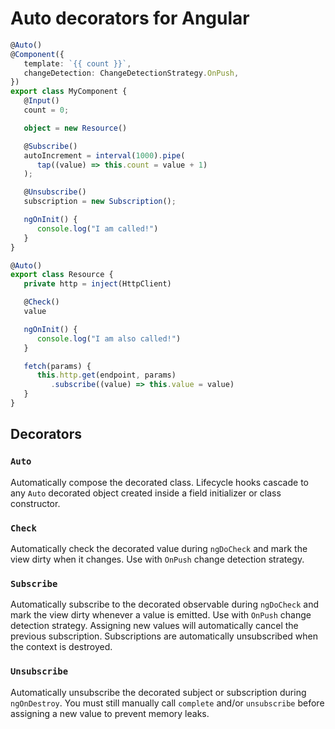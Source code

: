 # Auto decorators for Angular

```ts
@Auto()
@Component({
   template: `{{ count }}`,
   changeDetection: ChangeDetectionStrategy.OnPush,
})
export class MyComponent {
   @Input()
   count = 0;

   object = new Resource()

   @Subscribe()
   autoIncrement = interval(1000).pipe(
      tap((value) => this.count = value + 1)
   );

   @Unsubscribe()
   subscription = new Subscription();

   ngOnInit() {
      console.log("I am called!")
   }
}
```

```ts
@Auto()
export class Resource {
   private http = inject(HttpClient)

   @Check()
   value

   ngOnInit() {
      console.log("I am also called!")
   }

   fetch(params) {
      this.http.get(endpoint, params)
         .subscribe((value) => this.value = value)
   }
}
```

## Decorators

### `Auto`

Automatically compose the decorated class. Lifecycle hooks cascade to any `Auto` decorated object created inside a field initializer or class constructor.

### `Check`

Automatically check the decorated value during `ngDoCheck` and mark the view dirty when it changes. Use with `OnPush` change detection strategy.

### `Subscribe`

Automatically subscribe to the decorated observable during `ngDoCheck` and mark the view dirty whenever a value is emitted. Use with `OnPush` change detection strategy.
Assigning new values will automatically cancel the previous subscription. Subscriptions are automatically unsubscribed when the context is destroyed.

### `Unsubscribe`

Automatically unsubscribe the decorated subject or subscription during `ngOnDestroy`. You must still manually call `complete` and/or `unsubscribe` before assigning a new value to prevent memory leaks.
